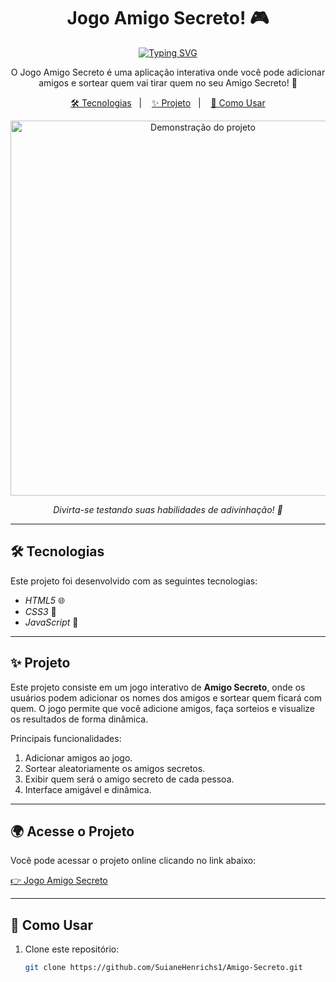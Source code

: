 <h1 align="center">Jogo Amigo Secreto! 🎮</h1>

<div align="center">
  <a href="https://git.io/typing-svg">
    <img src="https://readme-typing-svg.demolab.com?font=Fira+Code&pause=1000&color=AD50C0&center=true&vCenter=true&repeat=true&width=435&lines=Jogo+Amigo+Secreto!+🎁" alt="Typing SVG" />
  </a>
</div>

<p align="center">
  O Jogo Amigo Secreto é uma aplicação interativa onde você pode adicionar amigos e sortear quem vai tirar quem no seu Amigo Secreto! 🎁
</p>

<p align="center">
  <a href="#-tecnologias">🛠 Tecnologias</a>&nbsp;&nbsp;&nbsp;|&nbsp;&nbsp;&nbsp;
  <a href="#-projeto">✨ Projeto</a>&nbsp;&nbsp;&nbsp;|&nbsp;&nbsp;&nbsp;
  <a href="#-como-usar">🧠 Como Usar</a>
</p>

<p align="center">
  <img alt="Demonstração do projeto" src="https://imgur.com/m7UDFiT.png" width="600px">
</p>

<p align="center">
  <i>Divirta-se testando suas habilidades de adivinhação! 🎯</i>
</p>

---

## 🛠 Tecnologias

Este projeto foi desenvolvido com as seguintes tecnologias:

- *HTML5* 🌐
- *CSS3* 🎨
- *JavaScript* 📜

---

## ✨ Projeto

Este projeto consiste em um jogo interativo de **Amigo Secreto**, onde os usuários podem adicionar os nomes dos amigos e sortear quem ficará com quem. O jogo permite que você adicione amigos, faça sorteios e visualize os resultados de forma dinâmica.

Principais funcionalidades:
1. Adicionar amigos ao jogo.
2. Sortear aleatoriamente os amigos secretos.
3. Exibir quem será o amigo secreto de cada pessoa.
4. Interface amigável e dinâmica.

---

## 🌍 Acesse o Projeto

Você pode acessar o projeto online clicando no link abaixo:

[👉 Jogo Amigo Secreto](https://suianehenrichs1.github.io/Amigo-Secreto/)

---

## 🧠 Como Usar

1. Clone este repositório:

   ```bash
   git clone https://github.com/SuianeHenrichs1/Amigo-Secreto.git



